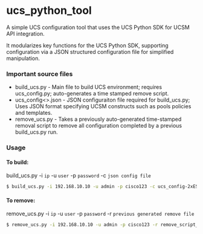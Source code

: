 ucs_python_tool
===============

A simple UCS configuration tool that uses the UCS Python SDK for UCSM API integration.

It modularizes key functions for the UCS Python SDK, supporting configuration via a JSON structured configuration file for simplified manipulation. 
 
### Important source files
- build_ucs.py - Main file to build UCS environment;  requires ucs_config.py; auto-generates a time stamped remove script.
- ucs_config<>.json - JSON configuraiton file required for build_ucs.py; Uses JSON format specifying UCSM constructs such as pools policies and templates.
- remove_ucs.py - Takes a previously auto-generated time-stamped removal script to remove all configuration completed by a previous build_ucs.py run.

### Usage
#### To build:
build_ucs.py -i `ip` -u `user` -p `password` -c `json config file`
```bash
$ build_ucs.py -i 192.168.10.10 -u admin -p cisco123 -c ucs_config-2xESX.json 
```
#### To remove:
remove_ucs.py -i `ip` -u `user` -p `password` -r `previous generated remove file`
```bash
$ remove_ucs.py -i 192.168.10.10 -u admin -p cisco123 -r remove_script_with_timestamp
```
